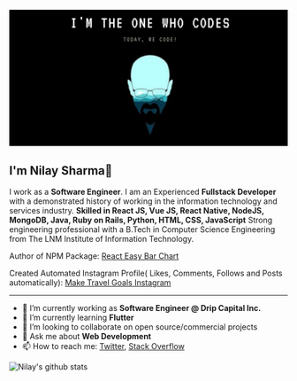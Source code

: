 ![Banner Image](https://github.com/sharmanilay/sharmanilay/blob/master/banner.png)

## I'm Nilay Sharma👋

I work as a **Software Engineer**. I am an Experienced **Fullstack Developer** with a demonstrated history of working in the information technology and services industry. **Skilled in React JS, Vue JS, React Native, NodeJS, MongoDB, Java, Ruby on Rails, Python, HTML, CSS, JavaScript** Strong engineering professional with a B.Tech in Computer Science Engineering from The LNM Institute of Information Technology.

Author of NPM Package: [React Easy Bar Chart](https://www.npmjs.com/package/react-easy-bar-chart)  

Created Automated Instagram Profile( Likes, Comments, Follows and Posts automatically): [Make Travel Goals Instagram](https://www.instagram.com/maketravelgoals/)

---

- 🔭 I’m currently working as **Software Engineer @ Drip Capital Inc.**
- 🌱 I’m currently learning **Flutter**
- 👯 I’m looking to collaborate on open source/commercial projects
- 💬 Ask me about **Web Development**
- 📫 How to reach me:
  [Twitter](https://twitter.com/thenaamsake), [Stack Overflow](https://stackoverflow.com/users/8064382/chindicoder)

![Nilay's github stats](https://github-readme-stats.vercel.app/api?username=sharmanilay&show_icons=true&hide_border=true&count_private=true&include_all_commits=true&theme=dracula)
